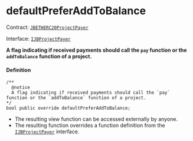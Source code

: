 # defaultPreferAddToBalance

Contract: [`JBETHERC20ProjectPayer`](/dev/api/contracts/or-utilities/jbetherc20projectpayer/README.md)

Interface: [`IJBProjectPayer`](/dev/api/interfaces/ijbprojectpayer.md)

**A flag indicating if received payments should call the `pay` function or the `addToBalance` function of a project.**

#### Definition

```
/**
  @notice
  A flag indicating if received payments should call the `pay` function or the `addToBalance` function of a project.
*/
bool public override defaultPreferAddToBalance;
```

- The resulting view function can be accessed externally by anyone.
- The resulting function overrides a function definition from the [`IJBProjectPayer`](/dev/api/interfaces/ijbprojectpayer.md) interface.
